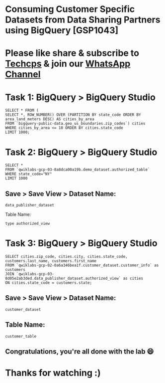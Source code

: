 
# Consuming Customer Specific Datasets from Data Sharing Partners using BigQuery [GSP1043]

# Please like share & subscribe to [Techcps](https://www.youtube.com/@techcps) & join our [WhatsApp Channel](https://whatsapp.com/channel/0029Va9nne147XeIFkXYv71A)

# Task 1: BigQuery > BigQuery Studio
```
SELECT * FROM (
SELECT *, ROW_NUMBER() OVER (PARTITION BY state_code ORDER BY area_land_meters DESC) AS cities_by_area
FROM `bigquery-public-data.geo_us_boundaries.zip_codes`) cities
WHERE cities_by_area <= 10 ORDER BY cities.state_code
LIMIT 1000;
```

# Task 2: BigQuery > BigQuery Studio
```
SELECT *
FROM `qwiklabs-gcp-03-8a8dca00a19b.demo_dataset.authorized_table`
WHERE state_code="NY"
LIMIT 1000
```

## Save > Save View > Dataset Name:
```
data_publisher_dataset
```
Table Name:
```
type authorized_view
```

# Task 3: BigQuery > BigQuery Studio
```
SELECT cities.zip_code, cities.city, cities.state_code, customers.last_name, customers.first_name
FROM `qwiklabs-gcp-02-0a6a346bea1f.customer_dataset.customer_info` as customers
JOIN `qwiklabs-gcp-03-8d05e2ab3ded.data_publisher_dataset.authorized_view` as cities
ON cities.state_code = customers.state;
```
## Save > Save View > Dataset Name:
```
customer_dataset
```
## Table Name:
```
customer_table
```
## Congratulations, you're all done with the lab 😄

# Thanks for watching :)
